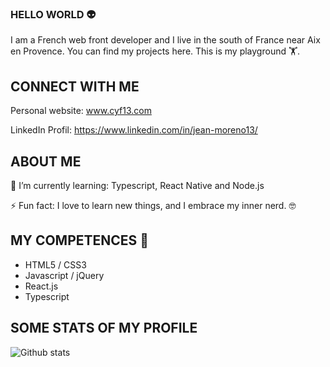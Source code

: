 ### HELLO WORLD 👽

I am a French web front developer and I live in the south of France near Aix en Provence. You can find my projects here. This is my playground 🏋️‍.  

## CONNECT WITH ME 

Personal website: www.cyf13.com 

LinkedIn Profil: https://www.linkedin.com/in/jean-moreno13/

## ABOUT ME

🌱 I’m currently learning: Typescript, React Native and Node.js

⚡ Fun fact: I love to learn new things, and I embrace my inner nerd. 🤓

## MY COMPETENCES 💪

- HTML5 / CSS3
- Javascript / jQuery
- React.js
- Typescript 

## SOME STATS OF MY PROFILE
<img align="left" alt="Github stats" src="https://github-readme-stats.vercel.app/api?username=JeanMoreno13&show_icons=true&theme=highcontrast">
